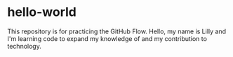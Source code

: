 # hello-world
This repository is for practicing the GitHub Flow.
Hello, my name is Lilly and I'm learning code to expand my knowledge of and my contribution to technology.
